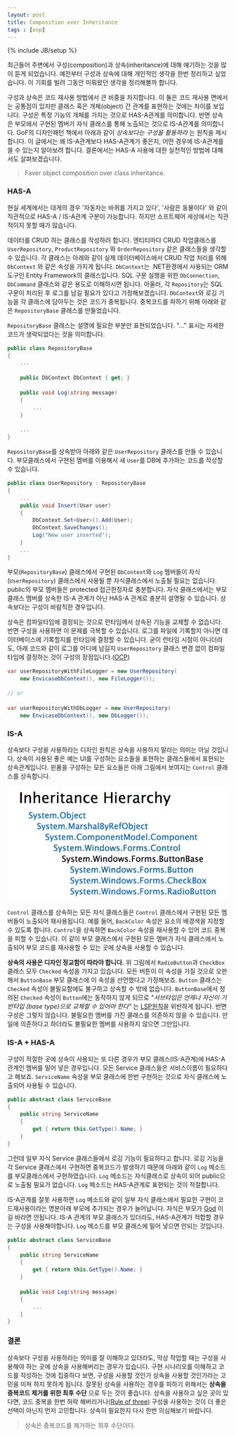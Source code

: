 ```yaml
---
layout: post
title: Composition over Inheritance
tags : [oop]
---
```

{% include JB/setup %}

최근들어 주변에서 구성(composition)과 상속(inheritance)에 대해 얘기하는 것을 많이 듣게 되었습니다. 예전부터 구성과 상속에 대해 개인적인 생각을 한번 정리하고 싶었습니다. 이 기회를 빌려 그동안 미뤄왔던 생각을 정리해볼까 합니다.

구성과 상속은 코드 재사용 방법에서 큰 비중을 차지합니다. 이 둘은 코드 재사용 면에서는 공통점이 있지만 클래스 혹은 개체(object) 간 관계를 표현하는 것에는 차이를 보입니다. 구성은 특정 기능의 개체를 가지는 것으로 HAS-A관계를 의미합니다. 반면 상속은 부모에서 구현된 멤버가 자식 클래스를 통해 노츨되는 것으로 IS-A관계를 의미합니다. GoF의 디자인패턴 책에서 아래과 같이 _상속보다는 구성을 활용하라_ 는 원칙을 제시합니다. 이 글에서는 왜 IS-A관계보다 HAS-A관계가 좋은지, 어떤 경우에 IS-A관계를 쓸 수 있는지 알아보려 합니다. 결론에서는 HAS-A 사용에 대한 실천적인 방법에 대해서도 살펴보겠습니다.

> Faver object composition over class inheritance.

<!-- break -->

### HAS-A

현실 세계에서는 대게의 경우 '자동차는 바퀴를 가지고 있다', '사람은 동물이다' 와 같이 직관적으로 HAS-A / IS-A관계 구분이 가능합니다. 하지만 소프트웨어 세상에서는 직관적이지 못할 때가 많습니다.

데이터를 CRUD 하는 클래스를 작성하려 합니다. 엔티티마다 CRUD 작업클래스를 `UserRepository`, `ProductRepository` 와 `OrderRepository` 같은 클래스들을 생각할 수 있습니다. 각 클래스는 아래와 같이 실제 데이터베이스에서 CRUD 작업 처리를 위해 `DbContext` 와 같은 속성을 가지게 됩니다. `DbContext`는 .NET환경에서 사용되는 ORM 도구인 Entity Framework의 클래스입니다. SQL 구문 실행을 위한 `DbConnection`, `DbCommand` 클래스와 같은 용도로 이해하시면 됩니다. 아울러, 각 `Repository`는 SQL 구문이 처리된 후 로그를 남길 필요가 있다고 가정해보겠습니다. `DbContext`와 로깅 기능을 각 클래스에 담아두는 것은 코드가 중복됩니다. 중복코드를 파하기 위해 아래와 같은 `RepositoryBase` 클래스를 만들었습니다.

`RepositoryBase` 클래스는 설명에 필요한 부분만 표현되었습니다. "..." 표시는 자세한 코드가 생략되었다는 것을 의미합니다.


```c#
public class RepositoryBase
{
    ...

    public DbContext DbContext { get; }

    public void Log(string message)
    {
        ...
    }

    ...
}
```

`RepositoryBase`를 상속받아 아래와 같은 `UserRepository` 클래스를 만들 수 있습니다. 부모클래스에서 구현된 멤버를 이용해서 새 `User`를 DB에 추가하는 코드를 작성할 수 있습니다.

```c#
public class UserRepository : RepositoryBase
{
    ...
    public void Insert(User user)
    {
        DbContext.Set<User>().Add(User);
        DbContext.SaveChanges();
        Log("New user inserted");
    }
    ...
}
```

부모(`RepositoryBase`) 클래스에서 구현된 `DbContext`와 `Log` 멤버들이 자식(`UserRepository`) 클래스에서 사용될 뿐 자식클래스에서 노출될 필요는 없습니다. public의 부모 멤버들은 protected 접근한정자로 충분합니다. 자식 클래스에서는 부모 클래스 멤버를 상속한 IS-A 관계가 아닌 HAS-A 관계로 충분히 설명될 수 있습니다. 상속보다는 구성이 바람직한 경우입니다.

상속은 컴파일타임에 결정되는 것으로 런타임에서 상속된 기능을 교체할 수 없습니다. 반면 구성을 사용하면 이 문제를 극복할 수 있습니다. 로그를 파일에 기록할지 아니면 데이터베이스에 기록할지를 런타임에 결정할 수 있습니다. 굳이 런타임 시점이 아니더라도, 아래 코드와 같이 로그를 어디에 남길지 `UserRepository` 클래스 변경 없이 컴파일타임에 결정하는 것이 구성의 장점입니다.([OCP](https://en.wikipedia.org/wiki/Open/closed_principle))

```c#
var userRepositoryWithFileLogger = new UserRepository(
    new EnvicaseDbContext(), new FileLogger());

// or

var userRepositoryWithDbLogger = new UserRepository(
    new EnvicaseDbContext(), new DbLogger());
```

### IS-A
상속보다 구성을 사용하라는 디자인 원칙은 상속을 사용하지 말라는 의미는 아닐 것입니다. 상속이 사용된 좋은 예는 UI를 구성하는 요소들을 표현하는 클래스들에서 표현되는 상속관계입니다. 윈폼을 구성하는 모든 요소들은 아래 그림에서 보여지는 `Control` 클래스를 상속합니다.

![버튼 상속 관계](../images/button-hierarchy.png)

`Control` 클래스를 상속하는 모든 자식 클래스들은 `Control` 클래스에서 구현된 모든 멤버들이 노출되어 재사용됩니다. 예를 들어, `BackColor` 속성은 요소의 배경색을 지정할 수 있도록 합니다. `Control`을 상속하면 `BackColor` 속성을 재사용할 수 있어 코드 중복을 피할 수 있습니다. 이 같이 부모 클래스에서 구현된 모든 멤버가 자식 클래스에서 노출되어 부모 코드를 재사용할 수 있는 곳에 상속을 사용할 수 있습니다.

**상속의 사용은 디자인 정교함이 따라야 합니다.** 위 그림에서 `RadioButton`과 `CheckBox` 클래스 모두 `Checked` 속성을 가지고 있습니다. 모든 버튼이 이 속성을 가질 것으로 오판해서 `ButtonBase` 부모 클래스에 이 속성을 선언했다고 가정해보죠. `Button` 클래스는 `Checked` 속성이 불필요함에도 불구하고 상속할 수 밖에 없습니다. `ButtonBase`에서 정의된 `Checked` 속성이 `Button`에는 동작하지 않게 되므로 _"서브타입은 언제나 자신이 기반타입 (base type)으로 교체할 수 있어야 한다"_ 는 [LSP원칙](https://en.wikipedia.org/wiki/Liskov_substitution_principle)을 위반하게 됩니다. 반면 구성은 그렇지 않습니다. 불필요한 멤버를 가진 클래스를 의존하지 않을 수 있습니다. 만일에 의존하다고 하더라도 불필요한 멤버를 사용하지 않으면 그만입니다.

### IS-A + HAS-A
구성이 적절한 곳에 상속이 사용되는 또 다른 경우가 부모 클래스(IS-A관계)에 HAS-A 관계인 멤버를 밀어 넣은 경우입니다. 모든 Service 클래스들은 서비스이름이 필요하다고 해보죠. `ServiceName` 속성을 부모 클래스에 한번 구현하는 것으로 자식 클래스에 노출되어 사용될 수 있습니다.

```c#
public abstract class ServiceBase
{
    public string ServiceName
    {
        get { return this.GetType().Name; }
    }
}
```

그런데 일부 자식 Service 클래스들에서 로깅 기능이 필요하다고 합니다. 로깅 기능을 각 Service 클래스에서 구현하면 중복코드가 발생하기 때문에 아래와 같이 `Log` 메소드를 부모클래스에서 구현하였습니다. `Log` 메소드는 자식클래스로 상속이 되어 public으로 노출될 필요가 없습니다. `Log` 메소드는 HAS-A관계로 표현되는 것이 적절합니다.

IS-A관계를 잘못 사용하면 `Log` 메소드와 같이 일부 자식 클래스에서 필요한 구현이 코드재사용이라는 명분아래 부모에 추가되는 경우가 늘어납니다. 자식은 부모가 [God](https://en.wikipedia.org/wiki/God_object) 이길 바라면 안됩니다. IS-A 관계의 부모 클래스가 있더라도, HAS-A관계가 적합할 경우는 구성을 사용해야합니다. `Log` 메소드를 부모 클래스에 밀어 넣으면 안되는 것입니다. 

```c#
public abstract class ServiceBase
{
    public string ServiceName
    {
        get { return this.GetType().Name; }
    }

    public void Log(string message)
    {
        ...
    }
}
```

### 결론
상속보다 구성을 사용하라는 의미를 잘 이해하고 있더라도, 막상 작업할 때는 구성을 사용해야 하는 곳에 상속을 사용해버리는 경우가 있습니다. 구현 시나리오를 이해하고 코드를 작성하는 것에 집중하다 보면, 구성을 사용할 것인가 상속을 사용할 것인가라는 고민을 미쳐 하지 못하게 됩니다. 잘못된 상속을 사용하는 경우를 피하기 위해서는 **상속을 중복코드 제거를 위한 최후 수단** 으로 두는 것이 좋습니다. 상속을 사용하고 싶은 곳이 있다면, 코드 중복을 한번 허락 해버리거나([Rule of three](https://en.wikipedia.org/wiki/Rule_of_three_(computer_programming))) 구성을 사용하는 것이 더 좋은 선택이 아닌지 먼저 고민합니다. 상속이 필요한지 다시 한번 의심해보기 바랍니다.

> 상속은 중복코드를 제거하는 최후 수단이다.